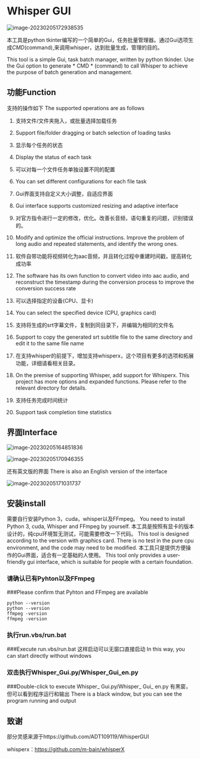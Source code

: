 # Whisper GUI

![image-20230205172938535](https://cdn.jsdelivr.net/gh/cq535454518/cq_images@main/img1/image-20230205172938535.png)

本工具是python tkinter编写的一个简单的Gui，任务批量管理器。通过Gui选项生成*CMD*(command),来调用whisper，达到批量生成，管理的目的。

This tool is a simple Gui, task batch manager, written by python tkinder. Use the Gui option to generate * CMD * (command) to call Whisper to achieve the purpose of batch generation and management.



## 功能Function



支持的操作如下
The supported operations are as follows



1. 支持文件/文件夹拖入，或批量选择加载任务
1. Support file/folder dragging or batch selection of loading tasks

2. 显示每个任务的状态
2. Display the status of each task

3. 可以对每一个文件任务单独设置不同的配置
3. You can set different configurations for each file task

4. Gui界面支持自定义大小调整，自适应界面
4. Gui interface supports customized resizing and adaptive interface

5. 对官方指令进行一定的修改，优化。改善长音频，语句重复的问题，识别错误的。
5. Modify and optimize the official instructions. Improve the problem of long audio and repeated statements, and identify the wrong ones.

6. 软件自带功能将视频转化为aac音频，并且转化过程中重建时间戳，提高转化成功率
6. The software has its own function to convert video into aac audio, and reconstruct the timestamp during the conversion process to improve the conversion success rate

7. 可以选择指定的设备(CPU、显卡)
7. You can select the specified device (CPU, graphics card)

8. 支持将生成的srt字幕文件，复制到同目录下，并编辑为相同的文件名
8. Support to copy the generated srt subtitle file to the same directory and edit it to the same file name

9. 在支持whisper的前提下，增加支持whisperx，这个项目有更多的选项和拓展功能，详细请看相关目录。
9. On the premise of supporting Whisper, add support for Whisperx. This project has more options and expanded functions. Please refer to the relevant directory for details.

10. 支持任务完成时间统计

10. Support task completion time statistics

## 界面Interface

![image-20230205164851836](https://cdn.jsdelivr.net/gh/cq535454518/cq_images@main/img1/image-20230205164851836.png)

![image-20230205170946355](https://cdn.jsdelivr.net/gh/cq535454518/cq_images@main/img1/image-20230205170946355.png)

还有英文版的界面
There is also an English version of the interface

![image-20230205171031737](https://cdn.jsdelivr.net/gh/cq535454518/cq_images@main/img1/image-20230205171031737.png)

## 安装install

需要自行安装Python 3，cuda，whisper以及FFmpeg。
You need to install Python 3, cuda, Whisper and FFmpeg by yourself.
本工具是按照有显卡的版本设计的，纯cpu环境暂无测试，可能需要修改一下代码。
This tool is designed according to the version with graphics card. There is no test in the pure cpu environment, and the code may need to be modified.
本工具只是提供方便操作的Gui界面，适合有一定基础的人使用。
This tool only provides a user-friendly gui interface, which is suitable for people with a certain foundation.
### 请确认已有Pyhton以及FFmpeg
###Please confirm that Pyhton and FFmpeg are available
```
python --version
python --version
ffmpeg -version
ffmpeg -version
```

### 执行run.vbs/run.bat
###Execute run.vbs/run.bat
这样启动可以无窗口直接启动
In this way, you can start directly without windows
### 双击执行Whisper_Gui.py/Whisper_Gui_en.py
###Double-click to execute Whisper_ Gui.py/Whisper_ Gui_ en.py
有黑窗，但可以看到程序运行和输出
There is a black window, but you can see the program running and output


## 致谢

部分灵感来源于https://github.com/ADT109119/WhisperGUI

whisperx：https://github.com/m-bain/whisperX
